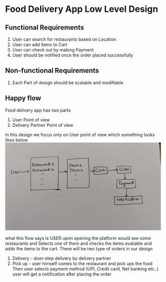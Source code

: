 # Food Delivery App Low Level Design
## Functional Requirements
1. User can search for restaurants based on Location
2. User can add items to Cart
3. User can check out by making Payment
4. User should be notified once the order placed successfully

## Non-functional Requirements
1. Each Part of design should be scalable and modifiable

## Happy flow
Food delivery app has two parts 
1. User Point of view
2. Delivery Partner Point of view

in this design we focus only on User point of view which something looks likes below
![food-delivery-flow](images/Food-delivery-app-happy-flow.jpg)

what this flow says is USER upon opening the platform would see some restaurants and Selects one of them and checks the items avaliable and adds the items to the cart.
There will be two type of orders in our design 
1. Delivery - door-step delivery by delivery partner
2. Pick up - user himself comes to the restaurant and pick ups the food
Then user selects payment method (UPI, Credit card, Net banking etc..)
user will get a notification after placing the order

